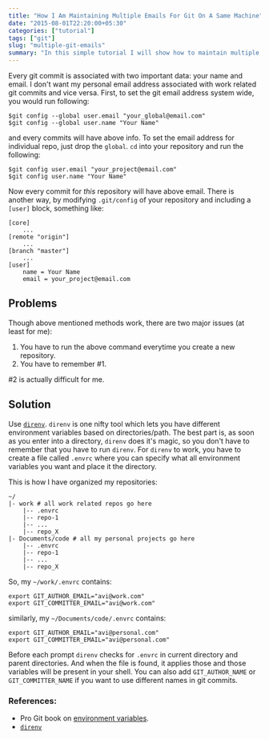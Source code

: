 ```yaml
---
title: "How I Am Maintaining Multiple Emails For Git On A Same Machine"
date: "2015-08-01T22:20:00+05:30"
categories: ["tutorial"]
tags: ["git"]
slug: "multiple-git-emails"
summary: "In this simple tutorial I will show how to maintain multiple git emails on a same machine. And how to configure git emails per directory or per project."
---
```


Every git commit is associated with two important data: your name and email. I don't want my personal email address associated with work related git commits and vice versa. First, to set the git email address system wide, you would run following:

    $git config --global user.email "your_global@email.com"
    $git config --global user.name "Your Name"


and every commits will have above info. To set the email address for individual repo, just drop the `global`. `cd` into your repository and run the following:

    $git config user.email "your_project@email.com"
    $git config user.name "Your Name"

Now every commit for *this* repository will have above email. There is another way, by modifying `.git/config` of your repository and including a `[user]` block, something like:

    [core]
        ...
    [remote "origin"]
        ...
    [branch "master"]
        ...
    [user]
        name = Your Name
        email = your_project@email.com

## Problems
Though above mentioned methods work, there are two major issues (at least for me):

1. You have to run the above command everytime you create a new repository.
2. You have to remember #1.

\#2 is actually difficult for me.

## Solution
Use [`direnv`](http://direnv.net/). `direnv` is one nifty tool which lets you have different environment variables based on directories/path. The best part is, as soon as you enter into a directory, `direnv` does it's magic, so you don't have to remember that you have to run `direnv`. For `direnv` to work, you have to create a file called `.envrc` where you can specify what all environment variables you want and place it the directory.

This is how I have organized my repositories:

    ~/
    |- work # all work related repos go here
        |-- .envrc
        |-- repo-1
        |-- ...
        |-- repo_X
    |- Documents/code # all my personal projects go here
        |-- .envrc
        |-- repo-1
        |-- ...
        |-- repo_X

So, my `~/work/.envrc` contains:

    export GIT_AUTHOR_EMAIL="avi@work.com"
    export GIT_COMMITTER_EMAIL="avi@work.com"

similarly, my `~/Documents/code/.envrc` contains:

    export GIT_AUTHOR_EMAIL="avi@personal.com"
    export GIT_COMMITTER_EMAIL="avi@personal.com"

Before each prompt `direnv` checks for `.envrc` in current directory and parent directories. And when the file is found, it applies those and those variables will be present in your shell. You can also add `GIT_AUTHOR_NAME` or `GIT_COMMITTER_NAME` if you want to use different names in git commits.

### References:

 - Pro Git book on [environment variables](https://git-scm.com/book/en/v2/Git-Internals-Environment-Variables).
 - [`direnv`](http://direnv.net)